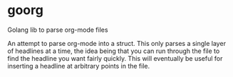 # goorg
Golang lib to parse org-mode files

An attempt to parse org-mode into a struct. This only parses a single layer of headlines at a time, the idea being that you can run through the file to find the headline you want fairly quickly. This will eventually be useful for inserting a headline at arbitrary points in the file.
